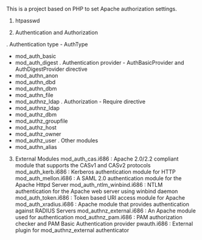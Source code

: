 This is a project based on PHP to set Apache authorization settings.
1. htpasswd

2. Authentication and Authorization

. Authentication type - AuthType
  - mod_auth_basic
  - mod_auth_digest
. Authentication provider - AuthBasicProvider and AuthDigestProvider directive
  - mod_authn_anon
  - mod_authn_dbd
  - mod_authn_dbm
  - mod_authn_file
  - mod_authnz_ldap
. Authorization - Require directive
  - mod_authnz_ldap
  - mod_authz_dbm
  - mod_authz_groupfile
  - mod_authz_host
  - mod_authz_owner
  - mod_authz_user
. Other modules
  - mod_authn_alias


3. External Modules 
mod_auth_cas.i686 : Apache 2.0/2.2 compliant module that supports the CASv1 and CASv2 protocols
mod_auth_kerb.i686 : Kerberos authentication module for HTTP
mod_auth_mellon.i686 : A SAML 2.0 authentication module for the Apache Httpd Server
mod_auth_ntlm_winbind.i686 : NTLM authentication for the Apache web server using winbind daemon
mod_auth_token.i686 : Token based URI access module for Apache
mod_auth_xradius.i686 : Apache module that provides authentication against RADIUS Servers
mod_authnz_external.i686 : An Apache module used for authentication
mod_authnz_pam.i686 : PAM authorization checker and PAM Basic Authentication provider
pwauth.i686 : External plugin for mod_authnz_external authenticator

